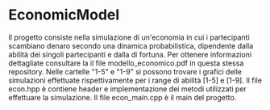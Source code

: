 # EconomicModel
Il progetto consiste nella simulazione di un'economia in cui i partecipanti scambiano denaro secondo una dinamica probabilistica, dipendente dalla abilità dei singoli partecipanti e dalla di fortuna. Per ottenere informazioni dettagliate consultare la il file modello_economico.pdf in questa stessa repository. Nelle cartelle "1-5" e "1-9" si possono trovare i grafici delle simulazioni effettuate rispettivamente per i range di abilità [1-5] e [1-9]. Il file econ.hpp è contiene header e implementazione dei metodi utilizzati per effettuare la simulazione. Il file econ_main.cpp è il main del progetto.
